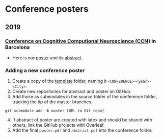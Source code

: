 # Conference posters
## 2019
### [Conference on Cognitive Computional Neuroscience (CCN)](https://ccneuro.org/2019/) in Barcelona
- Here is our [poster](CCN-2019-Barcelona/poster.pdf) and its [abstract](CCN-2019-Barcelona/abstract.pdf).


### Adding a new conference poster
1. Create a copy of the [template](template) folder, naming it `<CONFERENCE>-<year>-<City>`.
2. Create new repositories for abstract and poster on GitHub.
3. Add those as submodules in the source folder of the conference folder,
   tracking the tip of the master branches.
```
git submodule add -b master [URL to Git repo]
```
4. If abstract of poster are created with latex and should be shared with
   others, link the GitHub projects with Overleaf.
5. Add the final `poster.pdf` and `abstract.pdf` into the conference folder.
